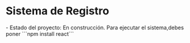<h1> Sistema de Registro </h1>
- Estado del proyecto: En construcción.
Para ejecutar el sistema,debes poner
```npm install react```
